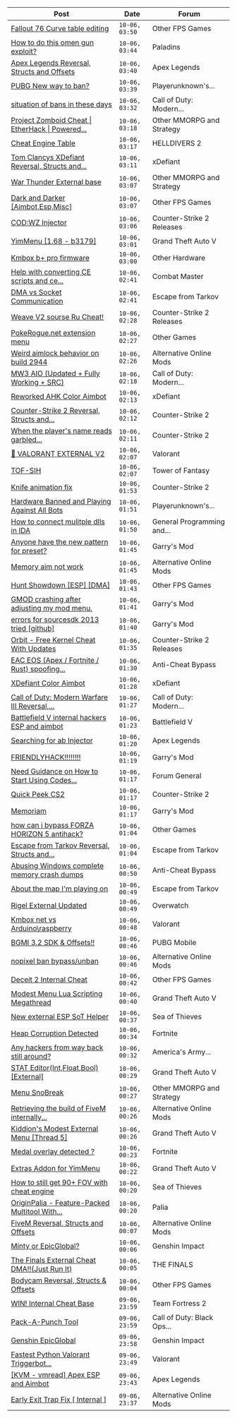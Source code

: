 |Post|Date|Forum|
|----|----|-----|
|[Fallout 76 Curve table editing](https://www.unknowncheats.me/forum/other-fps-games/640948-fallout-76-curve-table-editing.html)|`10-06, 03:50`|Other FPS Games|
|[How to do this omen gun exploit?](https://www.unknowncheats.me/forum/paladins/641200-omen-gun-exploit.html)|`10-06, 03:44`|Paladins|
|[Apex Legends Reversal, Structs and Offsets](https://www.unknowncheats.me/forum/apex-legends/319804-apex-legends-reversal-structs-offsets.html)|`10-06, 03:40`|Apex Legends|
|[PUBG New way to ban?](https://www.unknowncheats.me/forum/playerunknown-s-battlegrounds/641259-pubg-ban.html)|`10-06, 03:39`|Playerunknown's...|
|[situation of bans in these days](https://www.unknowncheats.me/forum/call-of-duty-modern-warfare/641258-situation-bans-days.html)|`10-06, 03:32`|Call of Duty: Modern...|
|[Project Zomboid Cheat \| EtherHack \| Powered...](https://www.unknowncheats.me/forum/other-mmorpg-and-strategy/590798-project-zomboid-cheat-etherhack-powered-java-41-78-16-a.html)|`10-06, 03:18`|Other MMORPG and Strategy|
|[Cheat Engine Table](https://www.unknowncheats.me/forum/helldivers-2-a/636558-cheat-engine-table.html)|`10-06, 03:17`|HELLDIVERS 2|
|[Tom Clancys XDefiant Reversal, Structs and...](https://www.unknowncheats.me/forum/xdefiant/464903-tom-clancys-xdefiant-reversal-structs-offsets.html)|`10-06, 03:11`|xDefiant|
|[War Thunder External base](https://www.unknowncheats.me/forum/other-mmorpg-and-strategy/625898-war-thunder-external-base.html)|`10-06, 03:07`|Other MMORPG and Strategy|
|[Dark and Darker \[Aimbot,Esp,Misc\]](https://www.unknowncheats.me/forum/other-fps-games/618062-dark-darker-aimbot-esp-misc.html)|`10-06, 03:07`|Other FPS Games|
|[COD:WZ Injector](https://www.unknowncheats.me/forum/counter-strike-2-releases/641257-cod-wz-injector.html)|`10-06, 03:06`|Counter-Strike 2 Releases|
|[YimMenu \[1.68 - b3179\]](https://www.unknowncheats.me/forum/grand-theft-auto-v/476972-yimmenu-1-68-b3179.html)|`10-06, 03:01`|Grand Theft Auto V|
|[Kmbox b+ pro firmware](https://www.unknowncheats.me/forum/other-hardware/599711-kmbox-pro-firmware.html)|`10-06, 03:00`|Other Hardware|
|[Help with converting CE scripts and ce...](https://www.unknowncheats.me/forum/combat-master/640291-help-converting-ce-scripts-ce-functions.html)|`10-06, 02:41`|Combat Master|
|[DMA vs Socket Communication](https://www.unknowncheats.me/forum/escape-from-tarkov/641252-dma-vs-socket-communication.html)|`10-06, 02:41`|Escape from Tarkov|
|[Weave V2 sourse Ru Cheat!](https://www.unknowncheats.me/forum/counter-strike-2-releases/639858-weave-v2-sourse-ru-cheat.html)|`10-06, 02:28`|Counter-Strike 2 Releases|
|[PokeRogue.net extension menu](https://www.unknowncheats.me/forum/other-games/636038-pokerogue-net-extension-menu.html)|`10-06, 02:27`|Other Games|
|[Weird aimlock behavior on build 2944](https://www.unknowncheats.me/forum/alternative-online-mods/641249-weird-aimlock-behavior-build-2944-a.html)|`10-06, 02:26`|Alternative Online Mods|
|[MW3 AIO (Updated + Fully Working + SRC)](https://www.unknowncheats.me/forum/call-of-duty-modern-warfare-iii/638491-mw3-aio-updated-src.html)|`10-06, 02:18`|Call of Duty: Modern...|
|[Reworked AHK Color Aimbot](https://www.unknowncheats.me/forum/xdefiant/640961-reworked-ahk-color-aimbot.html)|`10-06, 02:13`|xDefiant|
|[Counter-Strike 2 Reversal, Structs and...](https://www.unknowncheats.me/forum/counter-strike-2-a/576077-counter-strike-2-reversal-structs-offsets.html)|`10-06, 02:12`|Counter-Strike 2|
|[When the player's name reads garbled...](https://www.unknowncheats.me/forum/counter-strike-2-a/641248-players-name-reads-garbled-characters-program-reports-error.html)|`10-06, 02:11`|Counter-Strike 2|
|[💸 VALORANT EXTERNAL V2](https://www.unknowncheats.me/forum/valorant/638001-valorant-external-v2.html)|`10-06, 02:07`|Valorant|
|[TOF-SIH](https://www.unknowncheats.me/forum/tower-of-fantasy/628284-tof-sih.html)|`10-06, 02:07`|Tower of Fantasy|
|[Knife animation fix](https://www.unknowncheats.me/forum/counter-strike-2-a/626362-knife-animation-fix.html)|`10-06, 01:53`|Counter-Strike 2|
|[Hardware Banned and Playing Against All Bots](https://www.unknowncheats.me/forum/playerunknown-s-battlegrounds/639785-hardware-banned-playing-bots.html)|`10-06, 01:51`|Playerunknown's...|
|[How to connect mulitple dlls in IDA](https://www.unknowncheats.me/forum/general-programming-and-reversing/641206-connect-mulitple-dlls-ida.html)|`10-06, 01:50`|General Programming and...|
|[Anyone have the new pattern for preset?](https://www.unknowncheats.me/forum/garry-s-mod/641245-pattern-preset.html)|`10-06, 01:45`|Garry's Mod|
|[Memory aim not work](https://www.unknowncheats.me/forum/alternative-online-mods/641243-memory-aim.html)|`10-06, 01:45`|Alternative Online Mods|
|[Hunt Showdown \[ESP\] \[DMA\]](https://www.unknowncheats.me/forum/other-fps-games/631744-hunt-showdown-esp-dma.html)|`10-06, 01:43`|Other FPS Games|
|[GMOD crashing after adjusting my mod menu.](https://www.unknowncheats.me/forum/garry-s-mod/640954-gmod-crashing-adjusting-mod-menu.html)|`10-06, 01:41`|Garry's Mod|
|[errors for sourcesdk 2013 tried \[github\]](https://www.unknowncheats.me/forum/garry-s-mod/641184-errors-sourcesdk-2013-tried-github.html)|`10-06, 01:40`|Garry's Mod|
|[Orbit - Free Kernel Cheat With Updates](https://www.unknowncheats.me/forum/counter-strike-2-releases/629494-orbit-free-kernel-cheat-updates.html)|`10-06, 01:35`|Counter-Strike 2 Releases|
|[EAC EOS (Apex / Fortnite / Rust) spoofing...](https://www.unknowncheats.me/forum/anti-cheat-bypass/640877-eac-eos-apex-fortnite-rust-spoofing-help.html)|`10-06, 01:30`|Anti-Cheat Bypass|
|[XDefiant Color Aimbot](https://www.unknowncheats.me/forum/xdefiant/638577-xdefiant-color-aimbot.html)|`10-06, 01:28`|xDefiant|
|[Call of Duty: Modern Warfare III Reversal,...](https://www.unknowncheats.me/forum/call-of-duty-modern-warfare-iii/605287-call-duty-modern-warfare-iii-reversal-structs-offsets.html)|`10-06, 01:27`|Call of Duty: Modern...|
|[Battlefield V internal hackers ESP and aimbot](https://www.unknowncheats.me/forum/battlefield-v/567196-battlefield-internal-hackers-esp-aimbot.html)|`10-06, 01:23`|Battlefield V|
|[Searching for ab Injector](https://www.unknowncheats.me/forum/apex-legends/641238-searching-ab-injector.html)|`10-06, 01:20`|Apex Legends|
|[FRIENDLYHACK!!!!!!!!](https://www.unknowncheats.me/forum/garry-s-mod/641237-friendlyhack.html)|`10-06, 01:19`|Garry's Mod|
|[Need Guidance on How to Start Using Codes...](https://www.unknowncheats.me/forum/forum-general/641236-guidance-start-using-codes-tricks-forum.html)|`10-06, 01:17`|Forum General|
|[Quick Peek CS2](https://www.unknowncheats.me/forum/counter-strike-2-a/641235-quick-peek-cs2.html)|`10-06, 01:17`|Counter-Strike 2|
|[Memoriam](https://www.unknowncheats.me/forum/garry-s-mod/563890-memoriam.html)|`10-06, 01:17`|Garry's Mod|
|[how can i bypass FORZA HORIZON 5 antihack?](https://www.unknowncheats.me/forum/other-games/629320-bypass-forza-horizon-5-antihack.html)|`10-06, 01:04`|Other Games|
|[Escape from Tarkov Reversal, Structs and...](https://www.unknowncheats.me/forum/escape-from-tarkov/226519-escape-tarkov-reversal-structs-offsets.html)|`10-06, 01:04`|Escape from Tarkov|
|[Abusing Windows complete memory crash dumps](https://www.unknowncheats.me/forum/anti-cheat-bypass/640987-abusing-windows-complete-memory-crash-dumps.html)|`10-06, 00:50`|Anti-Cheat Bypass|
|[About the map I'm playing on](https://www.unknowncheats.me/forum/escape-from-tarkov/640794-map-im-playing.html)|`10-06, 00:49`|Escape from Tarkov|
|[Rigel External Updated](https://www.unknowncheats.me/forum/overwatch/632941-rigel-external-updated.html)|`10-06, 00:49`|Overwatch|
|[Kmbox net vs Arduino\raspberry](https://www.unknowncheats.me/forum/valorant/641205-kmbox-net-vs-arduino-raspberry.html)|`10-06, 00:48`|Valorant|
|[BGMI 3.2 SDK & Offsets!!](https://www.unknowncheats.me/forum/pubg-mobile/639537-bgmi-3-2-sdk-offsets.html)|`10-06, 00:46`|PUBG Mobile|
|[nopixel ban bypass/unban](https://www.unknowncheats.me/forum/alternative-online-mods/640775-nopixel-ban-bypass-unban.html)|`10-06, 00:46`|Alternative Online Mods|
|[Deceit 2 Internal Cheat](https://www.unknowncheats.me/forum/other-fps-games/639790-deceit-2-internal-cheat.html)|`10-06, 00:42`|Other FPS Games|
|[Modest Menu Lua Scripting Megathread](https://www.unknowncheats.me/forum/grand-theft-auto-v/463868-modest-menu-lua-scripting-megathread.html)|`10-06, 00:40`|Grand Theft Auto V|
|[New external ESP SoT Helper](https://www.unknowncheats.me/forum/sea-of-thieves/581265-external-esp-sot-helper.html)|`10-06, 00:37`|Sea of Thieves|
|[Heap Corruption Detected](https://www.unknowncheats.me/forum/fortnite/641229-heap-corruption-detected.html)|`10-06, 00:34`|Fortnite|
|[Any hackers from way back still around?](https://www.unknowncheats.me/forum/america-s-army-operations-2-x/42279-hackers.html)|`10-06, 00:32`|America's Army...|
|[STAT Editor(Int,Float,Bool)\[External\]](https://www.unknowncheats.me/forum/grand-theft-auto-v/476043-stat-editor-int-float-bool-external.html)|`10-06, 00:29`|Grand Theft Auto V|
|[Menu SnoBreak](https://www.unknowncheats.me/forum/other-mmorpg-and-strategy/620147-menu-snobreak.html)|`10-06, 00:27`|Other MMORPG and Strategy|
|[Retrieving the build of FiveM internally...](https://www.unknowncheats.me/forum/alternative-online-mods/641228-retrieving-build-fivem-internally-correct.html)|`10-06, 00:26`|Alternative Online Mods|
|[Kiddion's Modest External Menu \[Thread 5\]](https://www.unknowncheats.me/forum/grand-theft-auto-v/576854-kiddions-modest-external-menu-thread-5-a.html)|`10-06, 00:26`|Grand Theft Auto V|
|[Medal overlay detected ?](https://www.unknowncheats.me/forum/fortnite/641227-medal-overlay-detected.html)|`10-06, 00:23`|Fortnite|
|[Extras Addon for YimMenu](https://www.unknowncheats.me/forum/grand-theft-auto-v/620073-extras-addon-yimmenu.html)|`10-06, 00:22`|Grand Theft Auto V|
|[How to still get 90+ FOV with cheat engine](https://www.unknowncheats.me/forum/sea-of-thieves/635728-90-fov-cheat-engine.html)|`10-06, 00:20`|Sea of Thieves|
|[OriginPalia - Feature-Packed Multitool With...](https://www.unknowncheats.me/forum/palia/636934-originpalia-feature-packed-multitool-imagine.html)|`10-06, 00:20`|Palia|
|[FiveM Reversal, Structs and Offsets](https://www.unknowncheats.me/forum/alternative-online-mods/340232-fivem-reversal-structs-offsets.html)|`10-06, 00:07`|Alternative Online Mods|
|[Minty or EpicGlobal?](https://www.unknowncheats.me/forum/genshin-impact/622978-minty-epicglobal.html)|`10-06, 00:06`|Genshin Impact|
|[The Finals External Cheat DMA!!(Just Run It)](https://www.unknowncheats.me/forum/the-finals/640995-finals-external-cheat-dma-run.html)|`10-06, 00:05`|THE FINALS|
|[Bodycam Reversal, Structs & Offsets](https://www.unknowncheats.me/forum/other-fps-games/640993-bodycam-reversal-structs-offsets.html)|`10-06, 00:04`|Other FPS Games|
|[WIN! Internal Cheat Base](https://www.unknowncheats.me/forum/team-fortress-2-a/638488-win-internal-cheat-base.html)|`09-06, 23:59`|Team Fortress 2|
|[Pack-A-Punch Tool](https://www.unknowncheats.me/forum/call-of-duty-black-ops-cold-war/509944-pack-punch-tool.html)|`09-06, 23:59`|Call of Duty: Black Ops...|
|[Genshin EpicGlobal](https://www.unknowncheats.me/forum/genshin-impact/489622-genshin-epicglobal.html)|`09-06, 23:58`|Genshin Impact|
|[Fastest Python Valorant Triggerbot...](https://www.unknowncheats.me/forum/valorant/641020-fastest-python-valorant-triggerbot-fr-fr-fr-addon.html)|`09-06, 23:49`|Valorant|
|[\[KVM - vmread\] Apex ESP and Aimbot](https://www.unknowncheats.me/forum/apex-legends/406426-kvm-vmread-apex-esp-aimbot.html)|`09-06, 23:43`|Apex Legends|
|[Early Exit Trap Fix \[ Internal \]](https://www.unknowncheats.me/forum/alternative-online-mods/641221-exit-trap-fix-internal.html)|`09-06, 23:37`|Alternative Online Mods|
